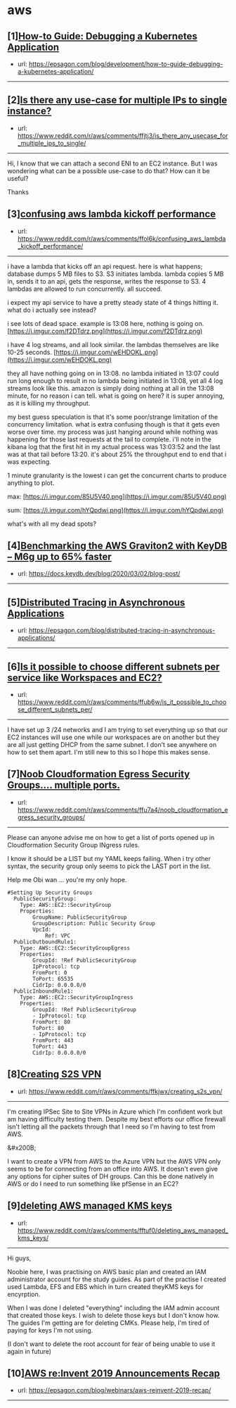 # aws
## [1][How-to Guide: Debugging a Kubernetes Application](https://www.reddit.com/r/aws/comments/ffssxi/howto_guide_debugging_a_kubernetes_application/)
- url: https://epsagon.com/blog/development/how-to-guide-debugging-a-kubernetes-application/
---

## [2][Is there any use-case for multiple IPs to single instance?](https://www.reddit.com/r/aws/comments/ffjtj3/is_there_any_usecase_for_multiple_ips_to_single/)
- url: https://www.reddit.com/r/aws/comments/ffjtj3/is_there_any_usecase_for_multiple_ips_to_single/
---
Hi, I know that we can attach a second ENI to an EC2 instance. But I was wondering what can be a possible use-case to do that? How can it be useful?

Thanks
## [3][confusing aws lambda kickoff performance](https://www.reddit.com/r/aws/comments/ffol6k/confusing_aws_lambda_kickoff_performance/)
- url: https://www.reddit.com/r/aws/comments/ffol6k/confusing_aws_lambda_kickoff_performance/
---
i have a lambda that kicks off an api request.  here is what happens; database dumps 5 MB files to S3.  S3 initiates lambda.  lambda copies 5 MB in, sends it to an api, gets the response, writes the response to S3.  4 lambdas are allowed to run concurrently.  all succeed.

i expect my api service to have a pretty steady state of 4 things hitting it.  what do i actually see instead?

i see lots of dead space.  example is 13:08 here, nothing is going on.  [https://i.imgur.com/f2DTdrz.png](https://i.imgur.com/f2DTdrz.png)

i have 4 log streams, and all look similar.  the lambdas themselves are like 10-25 seconds.  [https://i.imgur.com/wEHDOKL.png](https://i.imgur.com/wEHDOKL.png)

they all have nothing going on in 13:08.  no lambda initiated in 13:07 could run long enough to result in no lambda being initiated in 13:08, yet all 4 log streams look like this.  amazon is simply doing nothing at all in the 13:08 minute, for no reason i can tell.  what is going on here?  it is super annoying, as it is killing my throughput.

my best guess speculation is that it's some poor/strange limitation of the concurrency limitation.  what is extra confusing though is that it gets even worse over time.  my process was just hanging around while nothing was happening for those last requests at the tail to complete.  i'll note in the kibana log that the first hit in my actual process was 13:03:52 and the last was at that tail before 13:20.  it's about 25% the throughput end to end that i was expecting.

1 minute granularity is the lowest i can get the concurrent charts to produce anything to plot.

max: [https://i.imgur.com/85U5V40.png](https://i.imgur.com/85U5V40.png)

sum: [https://i.imgur.com/hYQpdwi.png](https://i.imgur.com/hYQpdwi.png)

what's with all my dead spots?
## [4][Benchmarking the AWS Graviton2 with KeyDB – M6g up to 65% faster](https://www.reddit.com/r/aws/comments/ffupap/benchmarking_the_aws_graviton2_with_keydb_m6g_up/)
- url: https://docs.keydb.dev/blog/2020/03/02/blog-post/
---

## [5][Distributed Tracing in Asynchronous Applications](https://www.reddit.com/r/aws/comments/ffud9h/distributed_tracing_in_asynchronous_applications/)
- url: https://epsagon.com/blog/distributed-tracing-in-asynchronous-applications/
---

## [6][Is it possible to choose different subnets per service like Workspaces and EC2?](https://www.reddit.com/r/aws/comments/ffub6w/is_it_possible_to_choose_different_subnets_per/)
- url: https://www.reddit.com/r/aws/comments/ffub6w/is_it_possible_to_choose_different_subnets_per/
---
I have set up 3 /24 networks and I am trying to set everything up so that our EC2 instances will use one while our workspaces are on another but they are all just getting DHCP from the same subnet.  I don't see anywhere on how to set them apart.  I'm still new to this so I hope this makes sense.
## [7][Noob Cloudformation Egress Security Groups.... multiple ports.](https://www.reddit.com/r/aws/comments/ffu7a4/noob_cloudformation_egress_security_groups/)
- url: https://www.reddit.com/r/aws/comments/ffu7a4/noob_cloudformation_egress_security_groups/
---
Please can anyone advise me on how to get a list of ports opened up in Cloudformation Security Group INgress rules.

I know it should be a LIST but my YAML keeps failing. When i try other syntax, the security group only seems to pick the LAST port in the list.

Help me Obi wan ... you're my only hope.

    #Setting Up Security Groups
      PublicSecurityGroup:
        Type: AWS::EC2::SecurityGroup
        Properties:
            GroupName: PublicSecurityGroup
            GroupDescription: Public Security Group
            VpcId:
                Ref: VPC
      PublicOutboundRule1:
        Type: AWS::EC2::SecurityGroupEgress
        Properties:
            GroupId: !Ref PublicSecurityGroup
            IpProtocol: tcp
            FromPort: 0
            ToPort: 65535
            CidrIp: 0.0.0.0/0
      PublicInboundRule1:
        Type: AWS::EC2::SecurityGroupIngress
        Properties:
            GroupId: !Ref PublicSecurityGroup
            - IpProtocol: tcp
            FromPort: 80
            ToPort: 80
            - IpProtocol: tcp
            FromPort: 443
            ToPort: 443
            CidrIp: 0.0.0.0/0
## [8][Creating S2S VPN](https://www.reddit.com/r/aws/comments/ffkjwx/creating_s2s_vpn/)
- url: https://www.reddit.com/r/aws/comments/ffkjwx/creating_s2s_vpn/
---
I'm creating IPSec Site to Site VPNs in Azure which I'm confident work but am having difficulty testing them. Despite my best efforts our office firewall isn't letting all the packets through that I need so I'm having to test from AWS.

&amp;#x200B;

I want to create a VPN from AWS to the Azure VPN but the AWS VPN only seems to be for connecting from an office into AWS. It doesn't even give any options for cipher suites of DH groups. Can this be done natively in AWS or do I need to run something like pfSense in an EC2?
## [9][deleting AWS managed KMS keys](https://www.reddit.com/r/aws/comments/fftuf0/deleting_aws_managed_kms_keys/)
- url: https://www.reddit.com/r/aws/comments/fftuf0/deleting_aws_managed_kms_keys/
---
Hi guys,

Noobie here, I was practising on AWS basic plan and created an IAM administrator account for the study guides. As part of the practise I created used Lambda, EFS and EBS which in turn created theyKMS keys for encyrption. 

When I was done I deleted "everything" including the IAM admin account that created those keys. I wish to delete those keys but I don't know how. The guides I'm getting are for deleting CMKs. Please help, I'm tired of paying for keys I'm not using.

(I don't want to delete the root account for fear of being unable to use it again in future)
## [10][AWS re:Invent 2019 Announcements Recap](https://www.reddit.com/r/aws/comments/fftt4s/aws_reinvent_2019_announcements_recap/)
- url: https://epsagon.com/blog/webinars/aws-reinvent-2019-recap/
---

